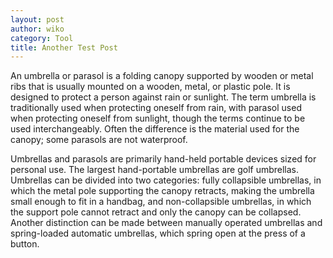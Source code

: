 ```yaml
---
layout: post
author: wiko
category: Tool
title: Another Test Post
---
```

An umbrella or parasol is a folding canopy supported by wooden or metal ribs that is usually mounted on a wooden, metal, or plastic pole. It is designed to protect a person against rain or sunlight. The term umbrella is traditionally used when protecting oneself from rain, with parasol used when protecting oneself from sunlight, though the terms continue to be used interchangeably. Often the difference is the material used for the canopy; some parasols are not waterproof. 

Umbrellas and parasols are primarily hand-held portable devices sized for personal use. The largest hand-portable umbrellas are golf umbrellas. Umbrellas can be divided into two categories: fully collapsible umbrellas, in which the metal pole supporting the canopy retracts, making the umbrella small enough to fit in a handbag, and non-collapsible umbrellas, in which the support pole cannot retract and only the canopy can be collapsed. Another distinction can be made between manually operated umbrellas and spring-loaded automatic umbrellas, which spring open at the press of a button.